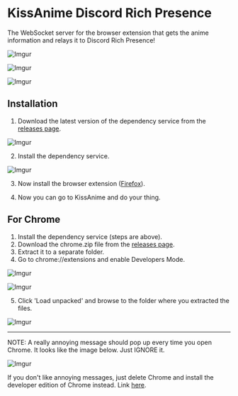 # KissAnime Discord Rich Presence
The WebSocket server for the browser extension that gets the anime information and relays it to Discord Rich Presence!

![Imgur](https://i.imgur.com/tnDtJpM.png)


![Imgur](https://i.imgur.com/COi2Qv9.png)


![Imgur](https://i.imgur.com/9qeSwwo.png)

## Installation
1. Download the latest version of the dependency service from the [releases page](https://github.com/AnjoEscuro/KissAnime-Discord-Rich-Presence/releases).

![Imgur](https://imgur.com/download/Y6qMeSy)

2. Install the dependency service.

![Imgur](https://imgur.com/download/ZnvpZiv)

3. Now install the browser extension ([Firefox](https://addons.mozilla.org/en-US/firefox/addon/ka-discord-rich-presence/)).

4. Now you can go to KissAnime and do your thing.

## For Chrome

1. Install the dependency service (steps are above).
2. Download the chrome.zip file from the [releases page](https://github.com/AnjoEscuro/KissAnime-Discord-Rich-Presence/releases).
3. Extract it to a separate folder.
4. Go to chrome://extensions and enable Developers Mode.

![Imgur](https://imgur.com/download/5OL0fJd)

![Imgur](https://imgur.com/download/xqU5fwf)

5. Click 'Load unpacked' and browse to the folder where you extracted the files.

![Imgur](https://imgur.com/download/4wCMcKa)

***

NOTE: A really annoying message should pop up every time you open Chrome. It looks like the image below. Just IGNORE it.

![Imgur](https://imgur.com/download/hLxg82s)

If you don't like annoying messages, just delete Chrome and install the developer edition of Chrome instead. Link [here](https://www.google.com/chrome/dev/).
